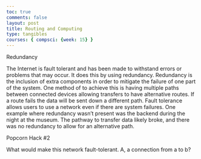 ```yaml
---
toc: true
comments: false
layout: post
title: Routing and Computing
type: tangibles
courses: { compsci: {week: 15} }
---
```

<p>Redundancy</p>
<p>The Internet is fault tolerant and has been made to withstand errors or problems that may occur. It does this by using redundancy. Redundancy is the inclusion of extra components in order to mitigate the failure of one part of the system. One method of to achieve this is having multiple paths between connected devices allowing transfers to have alternative routes. If a route fails the data will be sent down a different path. Fault tolerance allows users to use a network even if there are system failures. One example where redundancy wasn’t present was the backend during the night at the museum. The pathway to transfer data likely broke, and there was no redundancy to allow for an alternative path.</p>

<p>Popcorn Hack #2</p>
<p>What would make this network fault-tolerant. A, a connection from a to b?</p>